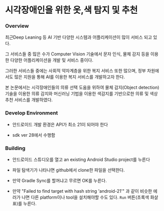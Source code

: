 # 시각장애인을 위한 옷,색 탐지 및 추천 

### Overview

최근Deep Leaning 등 AI 기반 다양한 시스템과 어플리케이션이 많이 서비스 되고 있다. 

그 서비스들 중 많은 수가 Computer Vision 기술에서 문자 인식, 물체 감지 등을 이용한 다양한 어플리케이션을 개발 및 서비스 중이다. 

그러한 서비스들 중에는 사회적 약자계층을 위한 복지 서비스 또한 많으며, 정부 차원에서도 많은 지원을 통해 AI를 이용한 복지 서비스를 개발하고자 한다. 

본 논문에서는 시각장애인들의 의류 선택 도움을 위하여 물체 감지(Object detection) 기술을 이용한 의류 감지와 머신러닝 기법을 이용한 색감지를 기반으로한 의류 및 색상 추천 서비스를 개발하였다.

### Develop Environment

*  안드로이드 개발 환경은 API가 최소 21이 되어야 한다

*  sdk ver 28에서 수행함

### Building

*   안드로이드 스튜디오를 열고 an existing
    Android Studio project를 누른다

*   파일 탐색기가 나타나면 github에서 clone한 파일을 선택한다.

*   만약 Gradle Sync를 할꺼냐고 무르면 OK를 누른다.

*   만약 "Failed to find target with hash string 'android-21'" 과 같이 비슷한 에러가 나면 다른 platform이나 tool을 설치해야할 수도 있다.
    `Run` 버튼(초록색 화살표)를 누른다.
